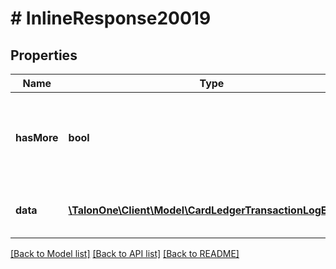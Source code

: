 # # InlineResponse20019

## Properties

Name | Type | Description | Notes
------------ | ------------- | ------------- | -------------
**hasMore** | **bool** | true means there is more data in the source collection to request.. | 
**data** | [**\TalonOne\Client\Model\CardLedgerTransactionLogEntry[]**](CardLedgerTransactionLogEntry.md) | List of loyalty card transaction logs. | 

[[Back to Model list]](../../README.md#documentation-for-models) [[Back to API list]](../../README.md#documentation-for-api-endpoints) [[Back to README]](../../README.md)


